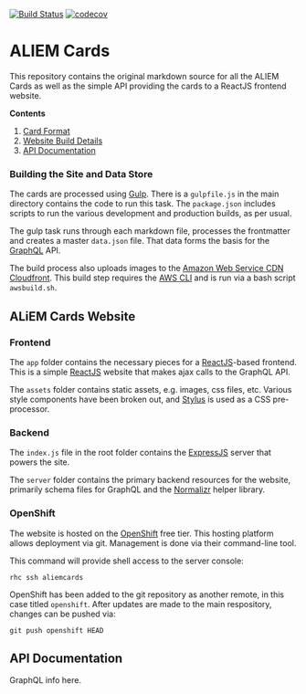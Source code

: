 [![Build Status](https://travis-ci.org/aliemteam/aliemcards.svg?branch=master)](https://travis-ci.org/aliemteam/aliemcards) [![codecov](https://codecov.io/gh/aliemteam/aliemcards/branch/master/graph/badge.svg)](https://codecov.io/gh/aliemteam/aliemcards)

# ALIEM Cards

This repository contains the original markdown source for all the ALIEM Cards as well as the simple API providing the cards to a ReactJS frontend website.

**Contents**

1. [Card Format](#card-format)
2. [Website Build Details](#aliem-cards-website)
3. [API Documentation](#api-documentation)



### Building the Site and Data Store

The cards are processed using [Gulp](http://gulpjs.com). There is a `gulpfile.js` in the main directory contains the code to run this task. The `package.json` includes scripts to run the various development and production builds, as per usual.

The gulp task runs through each markdown file, processes the frontmatter and creates a master `data.json` file. That data forms the basis for the [GraphQL](http://graphql.org/) API.

The build process also uploads images to the [Amazon Web Service CDN Cloudfront](https://aws.amazon.com/). This build step requires the [AWS CLI](https://aws.amazon.com/cli/) and is run via a bash script `awsbuild.sh`.


## ALiEM Cards Website

### Frontend

The `app` folder contains the necessary pieces for a [ReactJS](https://facebook.github.io/react/)-based frontend. This is a simple [ReactJS](https://facebook.github.io/react/) website that makes ajax calls to the GraphQL API.

The `assets` folder contains static assets, e.g. images, css files, etc. Various style components have been broken out, and [Stylus](http://stylus-lang.com) is used as a CSS pre-processor.

### Backend

The `index.js` file in the root folder contains the [ExpressJS](https://expressjs.com) server that powers the site.

The `server` folder contains the primary backend resources for the website, primarily schema files for GraphQL and the [Normalizr](https://github.com/paularmstrong/normalizr) helper library.

### OpenShift

The website is hosted on the [OpenShift](https://www.openshift.com) free tier. This hosting platform allows deployment via git. Management is done via their command-line tool.

This command will provide shell access to the server console:

```
rhc ssh aliemcards
```

OpenShift has been added to the git repository as another remote, in this case titled `openshift`. After updates are made to the main respository, changes can be pushed via:

```
git push openshift HEAD
```

## API Documentation

GraphQL info here.
